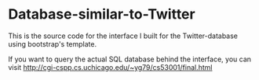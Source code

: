 # Database-similar-to-Twitter

This is the source code for the interface I built for the Twitter-database using bootstrap's template. 

If you want to query the actual SQL database behind the interface, you can visit http://cgi-cspp.cs.uchicago.edu/~yg79/cs53001/final.html
